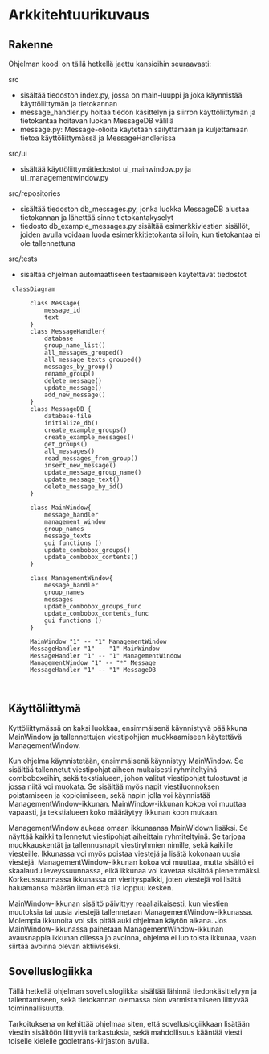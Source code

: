 # Arkkitehtuurikuvaus

## Rakenne

Ohjelman koodi on tällä hetkellä jaettu kansioihin seuraavasti: 

src 
 - sisältää tiedoston index.py, jossa on main-luuppi ja joka käynnistää käyttöliittymän ja tietokannan
 - message_handler.py hoitaa tiedon käsittelyn ja siirron käyttöliittymän ja tietokantaa hoitavan luokan MessageDB välillä
 - message.py: Message-olioita käytetään säilyttämään ja kuljettamaan tietoa käyttöliittymässä ja MessageHandlerissa

src/ui 
 - sisältää käyttöliittymätiedostot ui_mainwindow.py ja ui_managementwindow.py

src/repositories
 - sisältää tiedoston db_messages.py, jonka luokka MessageDB alustaa tietokannan ja lähettää sinne tietokantakyselyt
 - tiedosto db_example_messages.py sisältää esimerkkiviestien sisällöt, joiden avulla voidaan luoda esimerkkitietokanta silloin, kun tietokantaa ei ole tallennettuna

src/tests
 - sisältää ohjelman automaattiseen testaamiseen käytettävät tiedostot




```mermaid
 classDiagram
    
      class Message{
          message_id
          text 
      }
      class MessageHandler{
          database
          group_name_list()
          all_messages_grouped()
          all_message_texts_grouped()
          messages_by_group()
          rename_group()
          delete_message()
          update_message()
          add_new_message()
      }
      class MessageDB {
          database-file
          initialize_db()
          create_example_groups()
          create_example_messages()
          get_groups()
          all_messages()
          read_messages_from_group()
          insert_new_message()
          update_message_group_name()
          update_message_text()
          delete_message_by_id()
      }
      
      class MainWindow{
          message_handler
          management_window
          group_names
          message_texts
          gui functions ()
          update_combobox_groups()
          update_combobox_contents()
      }
      
      class ManagementWindow{
          message_handler
          group_names
          messages 
          update_combobox_groups_func
          update_combobox_contents_func
          gui functions ()
      }
      
      MainWindow "1" -- "1" ManagementWindow
      MessageHandler "1" -- "1" MainWindow
      MessageHandler "1" -- "1" ManagementWindow
      ManagementWindow "1" -- "*" Message
      MessageHandler "1" -- "1" MessageDB
      
      
```

## Käyttöliittymä

Kyttöliittymässä on kaksi luokkaa, ensimmäisenä käynnistyvä pääikkuna MainWindow ja tallennettujen viestipohjien muokkaamiseen käytettävä ManagementWindow. 

Kun ohjelma käynnistetään, ensimmäisenä käynnistyy MainWindow. Se sisältää tallennetut viestipohjat aiheen mukaisesti ryhmiteltyinä comboboxeihin, sekä tekstialueen, johon valitut viestipohjat tulostuvat ja jossa niitä voi muokata. Se sisältää myös napit viestiluonnoksen poistamiseen ja kopioimiseen, sekä napin jolla voi käynnistää ManagementWindow-ikkunan. MainWindow-ikkunan kokoa voi muuttaa vapaasti, ja tekstialueen koko määräytyy ikkunan koon mukaan.

ManagementWindow aukeaa omaan ikkunaansa MainWidown lisäksi. Se näyttää kaikki tallennetut viestipohjat aiheittain ryhmiteltyinä. Se tarjoaa muokkauskentät ja tallennusnapit viestiryhmien nimille, sekä kaikille viesteille. Ikkunassa voi myös poistaa viestejä ja lisätä kokonaan uusia viestejä. ManagementWindow-ikkunan kokoa voi muuttaa, mutta sisältö ei skaalaudu leveyssuunnassa, eikä ikkunaa voi kavetaa sisältöä pienemmäksi. Korkeussuunnassa ikkunassa on vierityspalkki, joten viestejä voi lisätä haluamansa määrän ilman että tila loppuu kesken.

MainWindow-ikkunan sisältö päivittyy reaaliaikaisesti, kun viestien muutoksia tai uusia viestejä tallennetaan ManagementWindow-ikkunassa. Molempia ikkunoita voi siis pitää auki ohjelman käytön aikana. Jos MainWindow-ikkunassa painetaan ManagementWindow-ikkunan avausnappia ikkunan ollessa jo avoinna, ohjelma ei luo toista ikkunaa, vaan siirtää avoinna olevan aktiiviseksi.

## Sovelluslogiikka
Tällä hetkellä ohjelman sovelluslogiikka sisältää lähinnä tiedonkäsittelyyn ja tallentamiseen, sekä tietokannan olemassa olon varmistamiseen liittyvää toiminnallisuutta. 

Tarkoituksena on kehittää ohjelmaa siten, että sovelluslogiikkaan lisätään viestin sisältöön liittyviä tarkastuksia, sekä mahdollisuus kääntää viesti toiselle kielelle gooletrans-kirjaston avulla.
